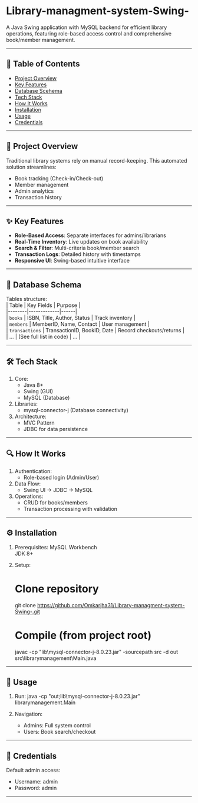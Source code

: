 # Library-managment-system-Swing-

A Java Swing application with MySQL backend for efficient library operations, featuring role-based access control and comprehensive book/member management.

---

## 📌 Table of Contents
- [Project Overview](#-project-overview)
- [Key Features](#-key-features)
- [Database Scehema](#-database-schema)
- [Tech Stack](#-tech-stack)
- [How It Works](#-how-it-works)
- [Installation](#-installation)
- [Usage](#-usage)
- [Credentials](#-credentials)

---

## 🌟 Project Overview
Traditional library systems rely on manual record-keeping. This automated solution streamlines:
   - Book tracking (Check-in/Check-out)
   - Member management
   - Admin analytics
   - Transaction history

---

## ✨ Key Features
- **Role-Based Access**: Separate interfaces for admins/librarians
- **Real-Time Inventory**: Live updates on book availability
- **Search & Filter**: Multi-criteria book/member search
- **Transaction Logs**: Detailed history with timestamps 
- **Responsive UI**: Swing-based intuitive interface

---

## 📂 Database Schema
Tables structure:  
| Table | Key Fields | Purpose |  
|--------|-------------|------|  
| `books` | ISBN, Title, Author, Status | Track inventory |  
| `members` | MemberID, Name, Contact | User management |  
| `transactions` | TransactionID, BookID, Date | Record checkouts/returns |   
| ... | (See full list in code) | ... |  

---

## 🛠 Tech Stack
1. Core:
   - Java 8+
   - Swing (GUI)
   - MySQL (Database)
2. Libraries:
   - mysql-connector-j (Database connectivity)
3. Architecture:
   - MVC Pattern
   - JDBC for data persistence

---

## 🔍 How It Works
1. Authentication:
    - Role-based login (Admin/User)
2. Data Flow:
    - Swing UI → JDBC → MySQL
3. Operations:
    - CRUD for books/members
    - Transaction processing with validation

---

## ⚙️ Installation
1. Prerequisites:
MySQL Workbench  
JDK 8+  
2. Setup:
    # Clone repository
    git clone https://github.com/Omkarjha31/Library-managment-system-Swing-.git

    # Compile (from project root)
    javac -cp "lib\mysql-connector-j-8.0.23.jar" -sourcepath src -d out src\librarymanagement\Main.java

---

## 🚀 Usage
1. Run:
java -cp "out;lib\mysql-connector-j-8.0.23.jar" librarymanagement.Main

2. Navigation:
    - Admins: Full system control
    - Users: Book search/checkout

---

## 🔑 Credentials
Default admin access:
- Username: admin
- Password: admin

---